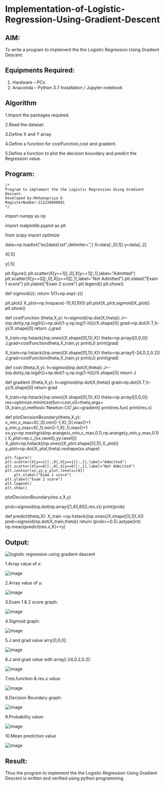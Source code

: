 # Implementation-of-Logistic-Regression-Using-Gradient-Descent

## AIM:
To write a program to implement the the Logistic Regression Using Gradient Descent.

## Equipments Required:
1. Hardware – PCs
2. Anaconda – Python 3.7 Installation / Jupyter notebook

## Algorithm
1.Import the packages required.

2.Read the dataset.

3.Define X and Y array.

4.Define a function for costFunction,cost and gradient.

5.Define a function to plot the decision boundary and predict the Regression value.

## Program:
```
/*
Program to implement the the Logistic Regression Using Gradient Descent.
Developed by:Mohanapriya U 
RegisterNumber:212220040091 
*/
```
import numpy as np

import matplotlib.pyplot as plt

from scipy import optimize

data=np.loadtxt("ex2data1.txt",delimiter=',')
X=data[:,[0,1]]
y=data[:,2]

X[:5]

y[:5]

plt.figure()
plt.scatter(X[y==1][:,0],X[y==1][:,1],label="Admitted")
plt.scatter(X[y==0][:,0],X[y==0][:,1],label="Not Admitted")
plt.xlabel("Exam 1 score")
plt.ylabel("Exam 2 score")
plt.legend()
plt.show()

def sigmoid(z):
    return 1/(1+np.exp(-z))

plt.plot()
X_plot=np.linspace(-10,10,100)
plt.plot(X_plot,sigmoid(X_plot))
plt.show()

def costFunction (theta,X,y):
    h=sigmoid(np.dot(X,theta))
    J=-(np.dot(y,np.log(h))+np.dot(1-y,np.log(1-h)))/X.shape[0]
    grad=np.dot(X.T,h-y)/X.shape[0]
    return J,grad

X_train=np.hstack((np.ones((X.shape[0],1)),X))
theta=np.array([0,0,0])
J,grad=costFunction(theta,X_train,y)
print(J)
print(grad)

X_train=np.hstack((np.ones((X.shape[0],1)),X))
theta=np.array([-24,0.2,0.2])
J,grad=costFunction(theta,X_train,y)
print(J)
print(grad)

def cost (theta,X,y):
    h=sigmoid(np.dot(X,theta))
    J=-(np.dot(y,np.log(h))+np.dot(1-y,np.log(1-h)))/X.shape[0]
    return J

def gradient (theta,X,y):
    h=sigmoid(np.dot(X,theta))
    grad=np.dot(X.T,h-y)/X.shape[0]
    return grad

X_train=np.hstack((np.ones((X.shape[0],1)),X))
theta=np.array([0,0,0])
res=optimize.minimize(fun=cost,x0=theta,args=(X_train,y),method='Newton-CG',jac=gradient)
print(res.fun)
print(res.x)

def plotDecisionBoundary(theta,X,y):
    x_min,x_max=X[:,0].min()-1,X[:,0].max()+1
    y_min,y_max=X[:,1].min()-1,X[:,1].max()+1
    xx,yy=np.meshgrid(np.arange(x_min,x_max,0.1),np.arange(y_min,y_max,0.1))
    X_plot=np.c_[xx.ravel(),yy.ravel()]
    X_plot=np.hstack((np.ones((X_plot.shape[0],1)),X_plot))
    y_plot=np.dot(X_plot,theta).reshape(xx.shape)
    
    plt.figure()
    plt.scatter(X[y==1][:,0],X[y==1][:,1],label="Admitted")
    plt.scatter(X[y==0][:,0],X[y==0][:,1],label="Not Admitted")
    plt.contour(xx,yy,y_plot,levels=[0])
        plt.xlabel("Exam 1 score")
    plt.ylabel("Exam 2 score")
    plt.legend()
    plt.show()

plotDecisionBoundary(res.x,X,y)

prob=sigmoid(np.dot(np.array([1,45,85]),res.x))
print(prob)

def predict(theta,X):
    X_train =np.hstack((np.ones((X.shape[0],1)),X))
    prob=sigmoid(np.dot(X_train,theta))
    return (prob>=0.5).astype(int)
np.mean(predict(res.x,X)==y)




## Output:
![logistic regression using gradient descent](sam.png)

1.Array value of x:

![image](https://github.com/MohanapriyaU76/-Implementation-of-Logistic-Regression-Using-Gradient-Descent/assets/133958624/0e0f57fb-d043-4589-9a45-4edb3f9bcba7)

2.Array value of y:

![image](https://github.com/MohanapriyaU76/-Implementation-of-Logistic-Regression-Using-Gradient-Descent/assets/133958624/08ee5f41-c1ab-4e22-b7de-146283b4caa5)

3.Exam 1 & 2 score graph:

![image](https://github.com/MohanapriyaU76/-Implementation-of-Logistic-Regression-Using-Gradient-Descent/assets/133958624/0c4f300e-eb38-4879-ae51-d896fcf438f0)

4.Sigmoid graph:

![image](https://github.com/MohanapriyaU76/-Implementation-of-Logistic-Regression-Using-Gradient-Descent/assets/133958624/0ddca39b-e86e-4d08-b34f-98f2a7583eec)

5.J and grad value arry[0,0,0]:

![image](https://github.com/MohanapriyaU76/-Implementation-of-Logistic-Regression-Using-Gradient-Descent/assets/133958624/6033500f-640c-45f2-b769-9ba27b686bd0)

6.J and grad value with array[-24,0.2,0.2]:

![image](https://github.com/MohanapriyaU76/-Implementation-of-Logistic-Regression-Using-Gradient-Descent/assets/133958624/0d5945d0-b9dd-4cef-8d63-df4176a0e46b)

7.res.function & res.x value:

![image](https://github.com/MohanapriyaU76/-Implementation-of-Logistic-Regression-Using-Gradient-Descent/assets/133958624/e1699df5-1dbc-4f35-932d-d52dfedf597d)

8.Decision Boundary graph:

![image](https://github.com/MohanapriyaU76/-Implementation-of-Logistic-Regression-Using-Gradient-Descent/assets/133958624/43e516fb-343b-44eb-9794-a1d6d111962e)

9.Probability value:

![image](https://github.com/MohanapriyaU76/-Implementation-of-Logistic-Regression-Using-Gradient-Descent/assets/133958624/349da2a6-042b-4b94-9a6b-0479828922b5)

10.Mean prediction value

![image](https://github.com/MohanapriyaU76/-Implementation-of-Logistic-Regression-Using-Gradient-Descent/assets/133958624/743305d5-fc92-437e-bf0d-ffbbf3cec5a8)


## Result:
Thus the program to implement the the Logistic Regression Using Gradient Descent is written and verified using python programming.

